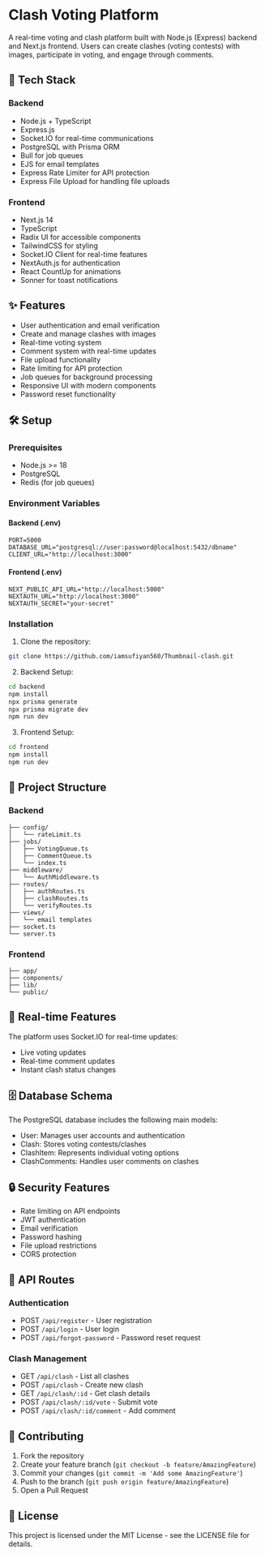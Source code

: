 # Clash Voting Platform

A real-time voting and clash platform built with Node.js (Express) backend and Next.js frontend. Users can create clashes (voting contests) with images, participate in voting, and engage through comments.

## 🚀 Tech Stack

### Backend

- Node.js + TypeScript
- Express.js
- Socket.IO for real-time communications
- PostgreSQL with Prisma ORM
- Bull for job queues
- EJS for email templates
- Express Rate Limiter for API protection
- Express File Upload for handling file uploads

### Frontend

- Next.js 14
- TypeScript
- Radix UI for accessible components
- TailwindCSS for styling
- Socket.IO Client for real-time features
- NextAuth.js for authentication
- React CountUp for animations
- Sonner for toast notifications

## ✨ Features

- User authentication and email verification
- Create and manage clashes with images
- Real-time voting system
- Comment system with real-time updates
- File upload functionality
- Rate limiting for API protection
- Job queues for background processing
- Responsive UI with modern components
- Password reset functionality

## 🛠️ Setup

### Prerequisites

- Node.js >= 18
- PostgreSQL
- Redis (for job queues)

### Environment Variables

#### Backend (.env)

```env
PORT=5000
DATABASE_URL="postgresql://user:password@localhost:5432/dbname"
CLIENT_URL="http://localhost:3000"
```

#### Frontend (.env)

```env
NEXT_PUBLIC_API_URL="http://localhost:5000"
NEXTAUTH_URL="http://localhost:3000"
NEXTAUTH_SECRET="your-secret"
```

### Installation

1. Clone the repository:

```bash
git clone https://github.com/iamsufiyan560/Thumbnail-clash.git
```

2. Backend Setup:

```bash
cd backend
npm install
npx prisma generate
npx prisma migrate dev
npm run dev
```

3. Frontend Setup:

```bash
cd frontend
npm install
npm run dev
```

## 📁 Project Structure

### Backend

```
├── config/
│   └── rateLimit.ts
├── jobs/
│   ├── VotingQueue.ts
│   ├── CommentQueue.ts
│   └── index.ts
├── middleware/
│   └── AuthMiddleware.ts
├── routes/
│   ├── authRoutes.ts
│   ├── clashRoutes.ts
│   └── verifyRoutes.ts
├── views/
│   └── email templates
├── socket.ts
└── server.ts
```

### Frontend

```
├── app/
├── components/
├── lib/
└── public/
```

## 🔄 Real-time Features

The platform uses Socket.IO for real-time updates:

- Live voting updates
- Real-time comment updates
- Instant clash status changes

## 🗄️ Database Schema

The PostgreSQL database includes the following main models:

- User: Manages user accounts and authentication
- Clash: Stores voting contests/clashes
- ClashItem: Represents individual voting options
- ClashComments: Handles user comments on clashes

## 🔒 Security Features

- Rate limiting on API endpoints
- JWT authentication
- Email verification
- Password hashing
- File upload restrictions
- CORS protection

## 📝 API Routes

### Authentication

- POST `/api/register` - User registration
- POST `/api/login` - User login
- POST `/api/forgot-password` - Password reset request

### Clash Management

- GET `/api/clash` - List all clashes
- POST `/api/clash` - Create new clash
- GET `/api/clash/:id` - Get clash details
- POST `/api/clash/:id/vote` - Submit vote
- POST `/api/clash/:id/comment` - Add comment

## 🤝 Contributing

1. Fork the repository
2. Create your feature branch (`git checkout -b feature/AmazingFeature`)
3. Commit your changes (`git commit -m 'Add some AmazingFeature'`)
4. Push to the branch (`git push origin feature/AmazingFeature`)
5. Open a Pull Request

## 📄 License

This project is licensed under the MIT License - see the LICENSE file for details.
